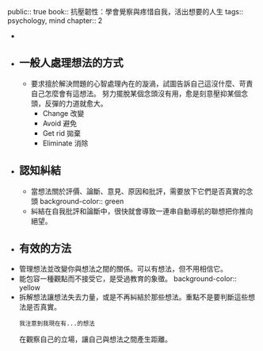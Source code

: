 public:: true
book:: 抗壓韌性：學會覺察與疼惜自我，活出想要的人生
tags:: psychology, mind
chapter:: 2

-
- ## 一般人處理想法的方式
	- 要求擅於解決問題的心智處理內在的漩渦，試圖告訴自己這沒什麼、苛責自己怎麼會有這想法。
	  努力擺脫某個念頭沒有用，愈是刻意壓抑某個念頭，反彈的力道就愈大。
		- Change 改變
		- Avoid 避免
		- Get rid 拋棄
		- Eliminate 消除
- ## 認知糾結
	- 當想法關於評價、論斷、意見、原因和批評，需要放下它們是否真實的念頭
	  background-color:: green
	- 糾結在自我批評和論斷中，很快就會導致一連串自動導航的聯想把你推向絕望。
- ## 有效的方法
- 管理想法並改變你與想法之間的關係。可以有想法，但不用相信它。
- 能包容一種觀點而不接受它，是受過教育的象徵。
  background-color:: yellow
- 拆解想法讓想法失去力量，或是不再糾結於那些想法。重點不是要判斷這些想法是否真實。
  ```
  我注意到我現在有...的想法
  ```
  在觀察自己的立場，讓自己與想法之間產生距離。